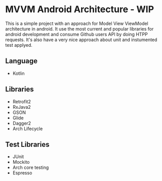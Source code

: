 # MVVM Android Architecture - WIP

This is a simple project with an approach for Model View ViewModel architecture in android. 
It use the most current and popular libraries for android development and consume Github users API by doing HTPP requests.
It's also have a very nice approach about unit and instumented test applyed.

## Language
* Kotlin

## Libraries
* Retrofit2
* RxJava2
* GSON
* Glide
* Dagger2
* Arch Lifecycle


## Test Libraries
* JUnit
* Mockito
* Arch core testing
* Espresso
